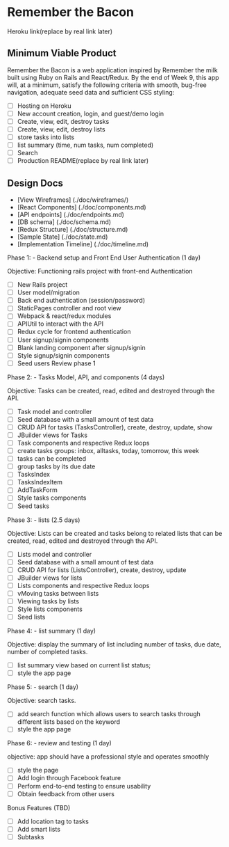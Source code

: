 # Remember the Bacon

Heroku link(replace by real link later)

## Minimum Viable Product

Remember the Bacon is a web application inspired by Remember the milk built using Ruby on Rails and React/Redux. By the end of Week 9, this app will, at a minimum, satisfy the following criteria with smooth, bug-free navigation, adequate seed data and sufficient CSS styling:

- [ ] Hosting on Heroku
- [ ] New account creation, login, and guest/demo login
- [ ] Create, view, edit, destroy tasks
- [ ] Create, view, edit, destroy lists
- [ ] store tasks into lists
- [ ] list summary (time, num tasks, num completed)
- [ ] Search
- [ ] Production README(replace by real link later)

## Design Docs

* [View Wireframes] (./doc/wireframes/)
* [React Components] (./doc/components.md)
* [API endpoints] (./doc/endpoints.md)
* [DB schema] (./doc/schema.md)
* [Redux Structure] (./doc/structure.md)
* [Sample State] (./doc/state.md)
* [Implementation Timeline] (./doc/timeline.md)

Phase 1: - Backend setup and Front End User Authentication (1 day)

Objective: Functioning rails project with front-end Authentication

 - [ ] New Rails project
 - [ ] User model/migration
 - [ ] Back end authentication (session/password)
 - [ ] StaticPages controller and root view
 - [ ] Webpack & react/redux modules
 - [ ] APIUtil to interact with the API
 - [ ] Redux cycle for frontend authentication
 - [ ] User signup/signin components
 - [ ] Blank landing component after signup/signin
 - [ ] Style signup/signin components
 - [ ] Seed users
 Review phase 1

Phase 2: - Tasks Model, API, and components (4 days)

Objective: Tasks can be created, read, edited and destroyed through the API.

 - [ ] Task model and controller
 - [ ] Seed database with a small amount of test data
 - [ ] CRUD API for tasks (TasksController), create, destroy, update, show
 - [ ] JBuilder views for Tasks
 - [ ] Task components and respective Redux loops
 - [ ] create tasks groups: inbox, alltasks, today, tomorrow, this week
 - [ ] tasks can be completed
 - [ ] group tasks by its due date
 - [ ] TasksIndex
 - [ ] TasksIndexItem
 - [ ] AddTaskForm
 - [ ] Style tasks components
 - [ ] Seed tasks

Phase 3: - lists (2.5 days)

Objective: Lists can be created and tasks belong to related lists that can be created, read, edited and destroyed through the API.

 - [ ] Lists model and controller
 - [ ] Seed database with a small amount of test data
 - [ ] CRUD API for lists (ListsController), create, destroy, update
 - [ ] JBuilder views for lists
 - [ ] Lists components and respective Redux loops
 - [ ] vMoving tasks between lists
 - [ ] Viewing tasks by lists
 - [ ] Style lists components
 - [ ] Seed lists

Phase 4: - list summary (1 day)

Objective: display the summary of list including number of tasks, due date, number of completed tasks.

 - [ ] list summary view based on current list status;
 - [ ] style the app page

Phase 5: - search (1 day)

Objective: search tasks.

 - [ ] add search function which allows users to search tasks through different lists based on the keyword
 - [ ] style the app page

Phase 6: - review and testing (1 day)

objective: app should have a professional style and operates smoothly

 - [ ]  style the page
 - [ ]  Add login through Facebook feature
 - [ ]  Perform end-to-end testing to ensure usability
 - [ ]  Obtain feedback from other users

Bonus Features (TBD)
 - [ ] Add location tag to tasks
 - [ ] Add smart lists
 - [ ] Subtasks
